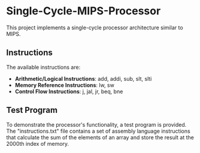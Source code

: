 # Single-Cycle-MIPS-Processor

This project implements a single-cycle processor architecture similar to MIPS.

## Instructions

The available instructions are:

- **Arithmetic/Logical Instructions**: add, addi, sub, slt, slti
- **Memory Reference Instructions**: lw, sw
- **Control Flow Instructions**: j, jal, jr, beq, bne

## Test Program

To demonstrate the processor's functionality, a test program is provided. The "instructions.txt" file contains a set of assembly language instructions that calculate the sum of the elements of an array and store the result at the 2000th index of memory.